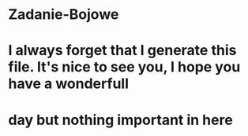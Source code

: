 # Zadanie-Bojowe
# I always forget that I generate this file. It's nice to see you, I hope you have a wonderfull
# day but nothing important in here